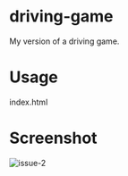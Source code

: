 # driving-game
My version of a driving game.

# Usage
index.html

# Screenshot
![issue-2](https://user-images.githubusercontent.com/31448950/31039541-54323802-a533-11e7-8925-17cf3b8810ca.gif)
